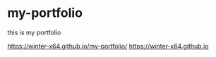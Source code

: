 
# my-portfolio

this is my portfolio

https://winter-x64.github.io/my-portfolio/
https://winter-x64.github.io
